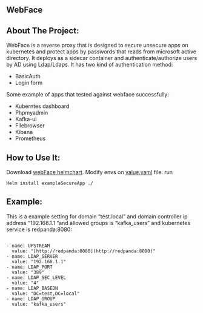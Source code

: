 ## WebFace

## About The Project:

WebFace is a reverse proxy that is designed to secure unsecure apps on kubernetes and protect apps by passwords that reads from microsoft active directory. It deploys as a sidecar container and authenticate/authorize users by AD using Ldap/Ldaps.
It has two kind of authentication method:

-   BasicAuth
-   Login form
    

Some example of apps that tested against webface successfully:

-   Kuberntes dashboard
-   Phpmyadmin
-   Kafka-ui
-   Filebrowser
-   Kibana
-   Prometheus
    

## How to Use It:

Download [webFace helmchart](https://github.com/Abbas-gheydi/webface/tree/main/deploy).
Modify envs on [value.yaml](https://github.com/Abbas-gheydi/webface/blob/main/deploy/helm/values.yaml) file.
run
```
Helm install exampleSecureApp ./
```  
## Example:

This is a example setting for domain “test.local” and domain controller ip address “192.168.1.1 “and allowed groups is “kafka_users” and kubernetes service is redpanda:8080:

```

- name: UPSTREAM
  value: "[http://redpanda:8080](http://redpanda:8080)"
- name: LDAP_SERVER
  value: "192.168.1.1"
- name: LDAP_PORT
  value: "389"
- name: LDAP_SEC_LEVEL
  value: "4"
- name: LDAP_BASEDN
  value: "DC=test,DC=local"
- name: LDAP_GROUP
  value: "kafka_users"
```
```

